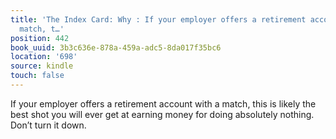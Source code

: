 ```yaml
---
title: 'The Index Card: Why : If your employer offers a retirement account with a
  match, t…'
position: 442
book_uuid: 3b3c636e-878a-459a-adc5-8da017f35bc6
location: '698'
source: kindle
touch: false
---
```


If your employer offers a retirement account with a match, this is likely the best shot you will ever get at earning money for doing absolutely nothing. Don’t turn it down.